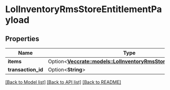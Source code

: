 # LolInventoryRmsStoreEntitlementPayload

## Properties

Name | Type | Description | Notes
------------ | ------------- | ------------- | -------------
**items** | Option<[**Vec<crate::models::LolInventoryRmsStoreEntitlementItem>**](LolInventoryRmsStoreEntitlementItem.md)> |  | [optional]
**transaction_id** | Option<**String**> |  | [optional]

[[Back to Model list]](../README.md#documentation-for-models) [[Back to API list]](../README.md#documentation-for-api-endpoints) [[Back to README]](../README.md)


